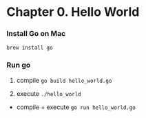 # Chapter 0. Hello World

### Install Go on Mac
`brew install go`

### Run go
1. compile
`go build hello_world.go`

2. execute
`./hello_world`

* compile + execute `go run hello_world.go`